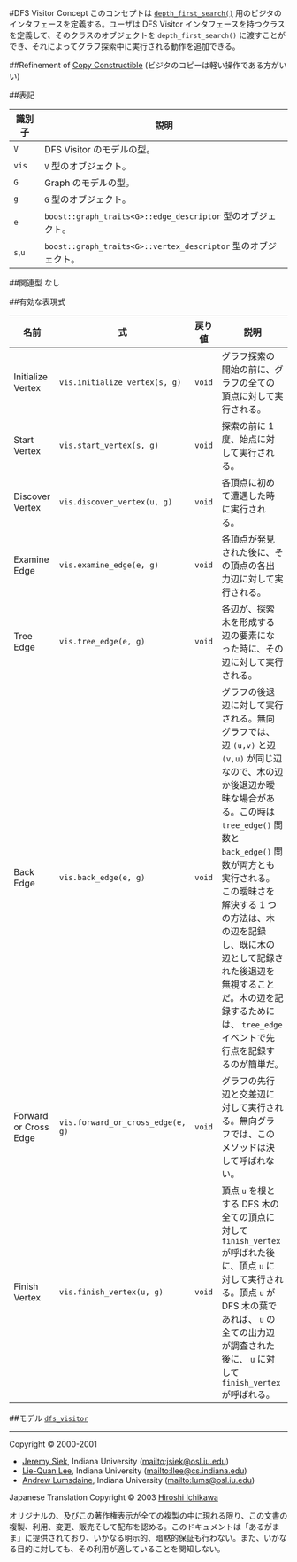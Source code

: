 #DFS Visitor Concept
このコンセプトは [`depth_first_search()`](./depth_first_search.md) 用のビジタのインタフェースを定義する。ユーザは DFS Visitor インタフェースを持つクラスを定義して、そのクラスのオブジェクトを `depth_first_search()` に渡すことができ、それによってグラフ探索中に実行される動作を追加できる。


##Refinement of
[Copy Constructible](../utility/CopyConstructible.md) (ビジタのコピーは軽い操作である方がいい)


##表記

| 識別子  | 説明 |
|---------|------|
| `V`     | DFS Visitor のモデルの型。 |
| `vis`   | `V` 型のオブジェクト。 |
| `G`     | Graph のモデルの型。 |
| `g`     | `G` 型のオブジェクト。 |
| `e`     | `boost::graph_traits<G>::edge_descriptor` 型のオブジェクト。 |
| `s`,`u` | `boost::graph_traits<G>::vertex_descriptor` 型のオブジェクト。 |


##関連型
なし


##有効な表現式

| 名前 | 式 | 戻り値 | 説明 |
|------|----|--------|------|
| Initialize Vertex | `vis.initialize_vertex(s, g)` | `void` | グラフ探索の開始の前に、グラフの全ての頂点に対して実行される。 |
| Start Vertex    | `vis.start_vertex(s, g)`    | `void` | 探索の前に 1 度、始点に対して実行される。 |
| Discover Vertex | `vis.discover_vertex(u, g)` | `void` | 各頂点に初めて遭遇した時に実行される。 |
| Examine Edge    | `vis.examine_edge(e, g)`    | `void` | 各頂点が発見された後に、その頂点の各出力辺に対して実行される。 |
| Tree Edge       | `vis.tree_edge(e, g)`       | `void` | 各辺が、探索木を形成する辺の要素になった時に、その辺に対して実行される。 |
| Back Edge       | `vis.back_edge(e, g)`       | `void` | グラフの後退辺に対して実行される。無向グラフでは、辺 `(u,v)` と辺 `(v,u)` が同じ辺なので、木の辺か後退辺か曖昧な場合がある。この時は `tree_edge()` 関数と `back_edge()` 関数が両方とも実行される。この曖昧さを解決する 1 つの方法は、木の辺を記録し、既に木の辺として記録された後退辺を無視することだ。木の辺を記録するためには、 `tree_edge` イベントで先行点を記録するのが簡単だ。 |
| Forward or Cross Edge | `vis.forward_or_cross_edge(e, g)` | `void` | グラフの先行辺と交差辺に対して実行される。無向グラフでは、このメソッドは決して呼ばれない。 |
| Finish Vertex   | `vis.finish_vertex(u, g)`    | `void` | 頂点 `u` を根とする DFS 木の全ての頂点に対して `finish_vertex` が呼ばれた後に、頂点 `u` に対して実行される。頂点 `u` が DFS 木の葉であれば、 `u` の全ての出力辺が調査された後に、 `u` に対して `finish_vertex` が呼ばれる。 |


##モデル
[`dfs_visitor`](./dfs_visitor.md)


***
Copyright © 2000-2001

- [Jeremy Siek](http://www.boost.org/doc/libs/1_31_0/people/jeremy_siek.htm), Indiana University (<mailto:jsiek@osl.iu.edu>)
- [Lie-Quan Lee](http://www.boost.org/doc/libs/1_31_0/people/liequan_lee.htm), Indiana University (<mailto:llee@cs.indiana.edu>)
- [Andrew Lumsdaine](http://www.osl.iu.edu/~lums), Indiana University (<mailto:lums@osl.iu.edu>)

Japanese Translation Copyright © 2003 [Hiroshi Ichikawa](mailto:gimite@mx12.freecom.ne.jp)

オリジナルの、及びこの著作権表示が全ての複製の中に現れる限り、この文書の複製、利用、変更、販売そして配布を認める。このドキュメントは「あるがまま」に提供されており、いかなる明示的、暗黙的保証も行わない。また、いかなる目的に対しても、その利用が適していることを関知しない。

